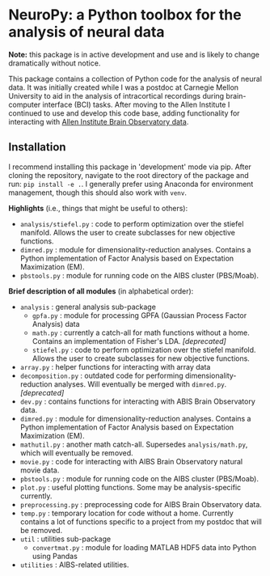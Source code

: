 # NeuroPy: a Python toolbox for the analysis of neural data

**Note:** this package is in active development and use and is likely to change dramatically without notice.

This package contains a collection of Python code for the analysis of neural data. It was initially created while I was a postdoc at Carnegie Mellon University to aid in the analysis of intracortical recordings during brain-computer interface (BCI) tasks. After moving to the Allen Institute I continued to use and develop this code base, adding functionality for interacting with [Allen Institute Brain Observatory data](http://observatory.brain-map.org/visualcoding).

## Installation
I recommend installing this package in 'development' mode via pip.  After cloning the repository, navigate to the root directory of the package and run: `pip install -e .`.  I generally prefer using Anaconda for environment management, though this should also work with `venv`.

**Highlights** (i.e., things that might be useful to others):
- `analysis/stiefel.py` : code to perform optimization over the stiefel manifold.  Allows the user to create subclasses for new objective functions.
- `dimred.py` : module for dimensionality-reduction analyses.  Contains a Python implementation of Factor Analysis based on Expectation Maximization (EM).
- `pbstools.py` : module for running code on the AIBS cluster (PBS/Moab).


**Brief description of all modules** (in alphabetical order):
- `analysis` : general analysis sub-package
    - `gpfa.py` : module for processing GPFA (Gaussian Process Factor Analysis) data
    - `math.py` : currently a catch-all for math functions without a home.  Contains an implementation of Fisher's LDA. *[deprecated]*
    - `stiefel.py` : code to perform optimization over the stiefel manifold.  Allows the user to create subclasses for new objective functions.
- `array.py` : helper functions for interacting with array data
- `decomposition.py` : outdated code for performing dimensionality-reduction analyses.  Will eventually be merged with `dimred.py`. *[deprecated]*
- `dev.py` : contains functions for interacting with ABIS Brain Observatory data.
- `dimred.py` : module for dimensionality-reduction analyses.  Contains a Python implementation of Factor Analysis based on Expectation Maximization (EM).
- `mathutil.py` : another math catch-all.  Supersedes `analysis/math.py`, which will eventually be removed.
- `movie.py` : code for interacting with AIBS Brain Observatory natural movie data.
- `pbstools.py` : module for running code on the AIBS cluster (PBS/Moab).
- `plot.py` : useful plotting functions.  Some may be analysis-specific currently.
- `preprocessing.py` : preprocessing code for AIBS Brain Observatory data.
- `temp.py` : temporary location for code without a home.  Currently contains a lot of functions specific to a project from my postdoc that will be removed.
- `util` : utilities sub-package
    - `convertmat.py` : module for loading MATLAB HDF5 data into Python using Pandas
- `utilities` : AIBS-related utilities.
